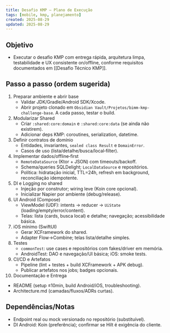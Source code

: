 ```yaml
---
title: Desafio KMP — Plano de Execução
tags: [mobile, kmp, planejamento]
created: 2025-08-29
updated: 2025-08-29
---
```


## Objetivo
- Executar o desafio KMP com entrega rápida, arquitetura limpa, testabilidade e UX consistente on/offline, conforme requisitos documentados em [[Desafio Técnico KMP]].

## Passo a passo (ordem sugerida)
1) Preparar ambiente e abrir base
   - Validar JDK/Gradle/Android SDK/Xcode.
   - Abrir projeto clonado em `Obsidian Vault/Projetos/bimm-kmp-challenge-base`. A cada passo, testar o build.
2) Modularizar Shared
   - Criar `:shared:core:domain` e `:shared:core:data` (se ainda não existirem).
   - Adicionar deps KMP: coroutines, serialization, datetime.
3) Definir contratos de domínio
   - Entidades, invariantes, `sealed class Result` e `DomainError`.
   - Casos de uso (lista/detalhe/busca/local‑filter).
4) Implementar dados/offline‑first
   - `RemoteDataSource` (Ktor + JSON) com timeouts/backoff.
   - Schema/queries SQLDelight; `LocalDataSource` e repositórios.
   - Política: hidratação inicial, TTL=24h, refresh em background, reconciliação idempotente.
5) DI e Logging no shared
   - Injeção por construtor; wiring leve (Koin core opcional).
   - Inicializar Napier por ambiente (debug/release).
6) UI Android (Compose)
   - ViewModel (UDF): intents → reducer → `UiState` (loading/empty/error/content).
   - Telas: lista (cards, busca local) e detalhe; navegação; acessibilidade básica.
7) iOS mínimo (SwiftUI)
   - Gerar XCFramework do shared.
   - Adapter Flow→Combine; telas lista/detalhe simples.
8) Testes
   - `commonTest`: use cases e repositórios com fakes/driver em memória.
   - AndroidTest: DAO e navegação/UI básica; iOS: smoke tests.
9) CI/CD e Artefatos
   - Pipeline (lint + testes + build XCFramework + APK debug).
   - Publicar artefatos nos jobs; badges opcionais.
10) Documentação e Entrega
   - README (setup ≤10min, build Android/iOS, troubleshooting).
   - Architecture.md (camadas/fluxos/ADRs curtas).

## Dependências/Notas
- Endpoint real ou mock versionado no repositório (substituível).
- DI Android: Koin (preferência); confirmar se Hilt é exigência do cliente.

